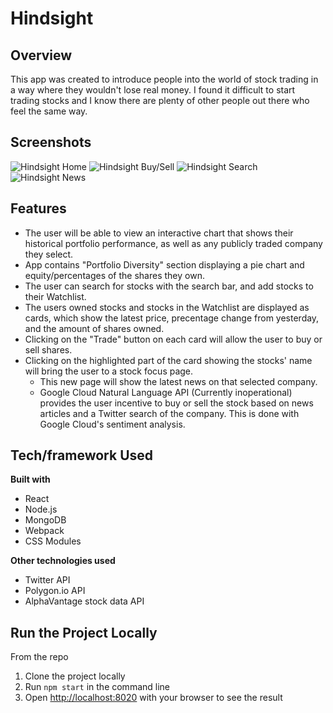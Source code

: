 # Hindsight #

## Overview ##
This app was created to introduce people into the world of stock trading in a way where they wouldn't lose real money. I found it difficult to start trading stocks and I know there are plenty of other people out there who feel the same way.

## Screenshots ##
![Hindsight Home](https://airbnb-fec-reservations.s3-us-west-1.amazonaws.com/Hindsight_Home.png)
![Hindsight Buy/Sell](https://airbnb-fec-reservations.s3-us-west-1.amazonaws.com/Hindsight_buysell.png)
![Hindsight Search](https://airbnb-fec-reservations.s3-us-west-1.amazonaws.com/Hinsight_search.png)
![Hindsight News](https://airbnb-fec-reservations.s3-us-west-1.amazonaws.com/Hinsight_news.png)

## Features ##
- The user will be able to view an interactive chart that shows their historical portfolio performance, as well as any publicly traded company they select.
- App contains "Portfolio Diversity" section displaying a pie chart and equity/percentages of the shares they own.
- The user can search for stocks with the search bar, and add stocks to their Watchlist.
- The users owned stocks and stocks in the Watchlist are displayed as cards, which show the latest price, precentage change from yesterday, and the amount of shares owned.
- Clicking on the "Trade" button on each card will allow the user to buy or sell shares.
- Clicking on the highlighted part of the card showing the stocks' name will bring the user to a stock focus page.
  - This new page will show the latest news on that selected company.
  - Google Cloud Natural Language API (Currently inoperational) provides the user incentive to buy or sell the stock based on news articles and a Twitter search of the company. This is done with Google Cloud's sentiment analysis.

## Tech/framework Used ##
__Built with__
- React
- Node.js
- MongoDB
- Webpack
- CSS Modules

__Other technologies used__
- Twitter API
- Polygon.io API
- AlphaVantage stock data API

## Run the Project Locally ##
From the repo
1. Clone the project locally
2. Run ```npm start``` in the command line
4. Open [http://localhost:8020](http://localhost:8020) with your browser to see the result

